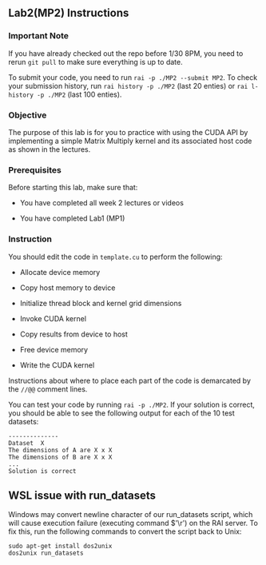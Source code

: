 ## Lab2(MP2) Instructions
### Important Note

If you have already checked out the repo before 1/30 8PM, you need to rerun `git pull` to make sure everything is up to date.

To submit your code, you need to run `rai -p ./MP2 --submit MP2`. To check your submission history, run `rai history -p ./MP2` (last 20 enties) or `rai l-history -p ./MP2` (last 100 enties). 

### Objective

The purpose of this lab is for you to practice with using the CUDA API by implementing a simple Matrix Multiply kernel and its associated host code as shown in the lectures.

### Prerequisites

Before starting this lab, make sure that:

* You have completed all week 2 lectures or videos

* You have completed Lab1 (MP1)

### Instruction

You should edit the code in `template.cu` to perform the following:

* Allocate device memory

* Copy host memory to device

* Initialize thread block and kernel grid dimensions

* Invoke CUDA kernel

* Copy results from device to host

* Free device memory

* Write the CUDA kernel

Instructions about where to place each part of the code is
demarcated by the `//@@` comment lines.

You can test your code by running `rai -p ./MP2`. If your solution is 
correct, you should be able to see the following output for each of 
the 10 test datasets:
```
--------------
Dataset  X
The dimensions of A are X x X
The dimensions of B are X x X
...
Solution is correct
```

## WSL issue with run_datasets

Windows may convert newline character of our run_datasets script, which will cause execution failure (executing command $'\r') on the RAI server. To fix this, run the following commands to convert the script back to Unix:
```
sudo apt-get install dos2unix
dos2unix run_datasets
```
